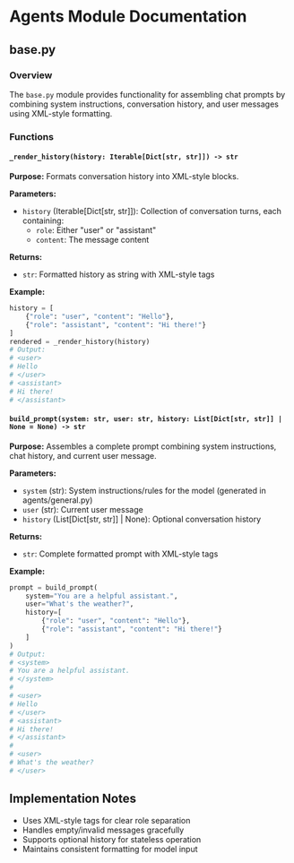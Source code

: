 # Agents Module Documentation

## base.py

### Overview
The `base.py` module provides functionality for assembling chat prompts by combining system instructions, conversation history, and user messages using XML-style formatting.

### Functions

#### `_render_history(history: Iterable[Dict[str, str]]) -> str`
**Purpose:** Formats conversation history into XML-style blocks.

**Parameters:**
- `history` (Iterable[Dict[str, str]]): Collection of conversation turns, each containing:
  - `role`: Either "user" or "assistant"
  - `content`: The message content

**Returns:**
- `str`: Formatted history as string with XML-style tags

**Example:**
```python
history = [
    {"role": "user", "content": "Hello"},
    {"role": "assistant", "content": "Hi there!"}
]
rendered = _render_history(history)
# Output:
# <user>
# Hello
# </user>
# <assistant>
# Hi there!
# </assistant>
```

#### `build_prompt(system: str, user: str, history: List[Dict[str, str]] | None = None) -> str`
**Purpose:** Assembles a complete prompt combining system instructions, chat history, and current user message.

**Parameters:**
- `system` (str): System instructions/rules for the model (generated in agents/general.py)
- `user` (str): Current user message
- `history` (List[Dict[str, str]] | None): Optional conversation history

**Returns:**
- `str`: Complete formatted prompt with XML-style tags

**Example:**
```python
prompt = build_prompt(
    system="You are a helpful assistant.",
    user="What's the weather?",
    history=[
        {"role": "user", "content": "Hello"},
        {"role": "assistant", "content": "Hi there!"}
    ]
)
# Output:
# <system>
# You are a helpful assistant.
# </system>
# 
# <user>
# Hello
# </user>
# <assistant>
# Hi there!
# </assistant>
# 
# <user>
# What's the weather?
# </user>
```

## Implementation Notes
- Uses XML-style tags for clear role separation
- Handles empty/invalid messages gracefully
- Supports optional history for stateless operation
- Maintains consistent formatting for model input